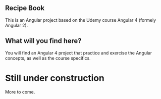 ## Recipe Book

This is an Angular project based on the Udemy course Angular 4 (formely Angular 2).

## What will you find here?

You will find an Angular 4 project that practice and exercise the Angular concepts, as well as the course specifics.

# Still under construction

More to come.